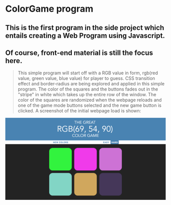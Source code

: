 # ColorGame program 
## This is the first program in the side project which entails creating a Web Program using Javascript. 
## Of course, front-end material is still the focus here. 
> This simple program will start off with a RGB value in form, rgb(red value, green value, blue value) for player to guess. 
> CSS transition effect and border-radius are being explored and applied in this simple program. 
> The color of the squares and the buttons fades out in the "stripe" in white which takes up the entire row of the window. 
> The color of the squares are randomized when the webpage reloads and one of the game mode buttons selected and the new game 
> button is clicked. A screenshot of the initial webpage load is shown: 

![initial load](https://github.com/kaiLiGit/Web_Development/blob/master/ColorGame/ss1.png)
